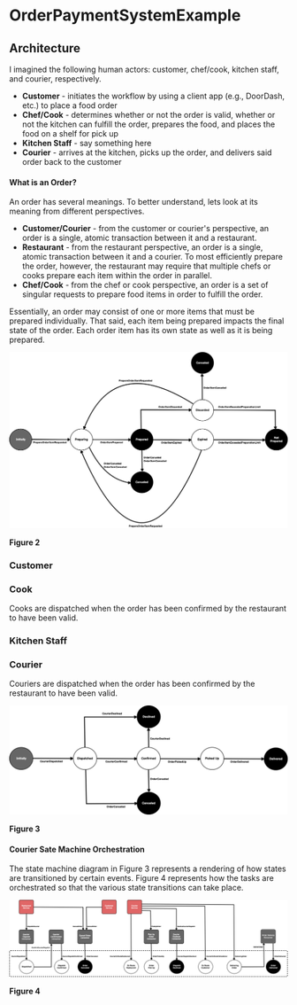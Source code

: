 # OrderPaymentSystemExample

## Architecture

I imagined the following human actors: customer, chef/cook, kitchen staff, and courier, respectively.

- **Customer** - initiates the workflow by using a client app (e.g., DoorDash, etc.) to place a food order
- **Chef/Cook** - determines whether or not the order is valid, whether or not the kitchen can fulfill the order, prepares the food, and places the food on a shelf
for pick up
- **Kitchen Staff** - say something here
- **Courier** - arrives at the kitchen, picks up the order, and delivers said order back to the customer

#### What is an Order?

An order has several meanings. To better understand, lets look at its meaning from different perspectives.
- **Customer/Courier** - from the customer or courier's perspective, an order is a single, atomic transaction between it and a restaurant.
- **Restaurant** - from the restaurant perspective, an order is a single, atomic transaction between it and a courier. To most efficiently prepare the order, however, the restaurant may require that multiple chefs or cooks prepare each item within the order in parallel.
- **Chef/Cook** - from the chef or cook perspective, an order is a set of singular requests to prepare food items in order to fulfill the order.

Essentially, an order may consist of one or more items that must be prepared individually. That said, each item being prepared impacts the final state of the
order. Each order item has its own state as well as it is being prepared.



![Order Item State Machine Diagram](OrderItemStateMachine.png)

**Figure 2**


### Customer

### Cook

Cooks are dispatched when the order has been confirmed by the restaurant to have been valid.



### Kitchen Staff


### Courier

Couriers are dispatched when the order has been confirmed by the restaurant to have been valid.

![Courier State Machine Diagram](CourierStateMachine.png)

**Figure 3**

####  Courier Sate Machine Orchestration
The state machine diagram in Figure 3 represents a rendering of how states are transitioned by certain events. Figure 4 represents how the tasks are  
orchestrated so that the various state transitions can take place.

![Courier State Machine with Consumers Diagram](CourierStateMachineWithConsumers.png)

**Figure 4**

